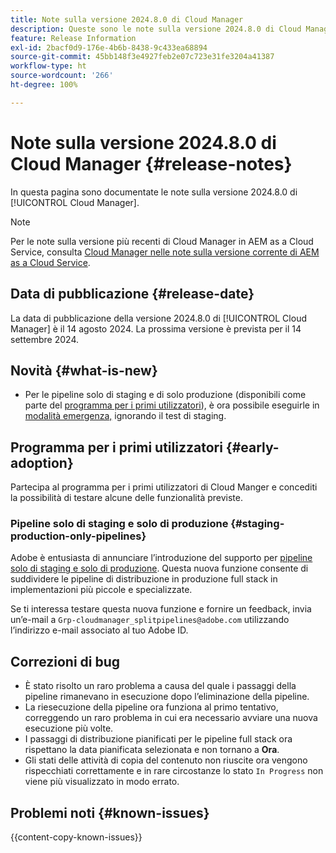 ```yaml
---
title: Note sulla versione 2024.8.0 di Cloud Manager
description: Queste sono le note sulla versione 2024.8.0 di Cloud Manager.
feature: Release Information
exl-id: 2bacf0d9-176e-4b6b-8438-9c433ea68894
source-git-commit: 45bb148f3e4927feb2e07c723e31fe3204a41387
workflow-type: ht
source-wordcount: '266'
ht-degree: 100%

---
```


# Note sulla versione 2024.8.0 di Cloud Manager {#release-notes}

In questa pagina sono documentate le note sulla versione 2024.8.0 di [!UICONTROL Cloud Manager].

>[!NOTE]
>
>Per le note sulla versione più recenti di Cloud Manager in AEM as a Cloud Service, consulta [Cloud Manager nelle note sulla versione corrente di AEM as a Cloud Service](https://experienceleague.adobe.com/it/docs/experience-manager-cloud-service/content/release-notes/cloud-manager/current).

## Data di pubblicazione {#release-date}

La data di pubblicazione della versione 2024.8.0 di [!UICONTROL Cloud Manager] è il 14 agosto 2024. La prossima versione è prevista per il 14 settembre 2024.

## Novità {#what-is-new}

* Per le pipeline solo di staging e di solo produzione (disponibili come parte del [programma per i primi utilizzatori](#staging-production-only-pipelines)), è ora possibile eseguirle in [modalità emergenza,](/help/using/stage-prod-only.md#emergency-mode) ignorando il test di staging.

## Programma per i primi utilizzatori {#early-adoption}

Partecipa al programma per i primi utilizzatori di Cloud Manger e concediti la possibilità di testare alcune delle funzionalità previste.

### Pipeline solo di staging e solo di produzione {#staging-production-only-pipelines}

Adobe è entusiasta di annunciare l’introduzione del supporto per [pipeline solo di staging e solo di produzione](/help/using/stage-prod-only.md). Questa nuova funzione consente di suddividere le pipeline di distribuzione in produzione full stack in implementazioni più piccole e specializzate.

Se ti interessa testare questa nuova funzione e fornire un feedback, invia un’e-mail a `Grp-cloudmanager_splitpipelines@adobe.com` utilizzando l’indirizzo e-mail associato al tuo Adobe ID.

## Correzioni di bug

* È stato risolto un raro problema a causa del quale i passaggi della pipeline rimanevano in esecuzione dopo l’eliminazione della pipeline.
* La riesecuzione della pipeline ora funziona al primo tentativo, correggendo un raro problema in cui era necessario avviare una nuova esecuzione più volte.
* I passaggi di distribuzione pianificati per le pipeline full stack ora rispettano la data pianificata selezionata e non tornano a **Ora**.
* Gli stati delle attività di copia del contenuto non riuscite ora vengono rispecchiati correttamente e in rare circostanze lo stato `In Progress` non viene più visualizzato in modo errato.

## Problemi noti {#known-issues}

{{content-copy-known-issues}}
